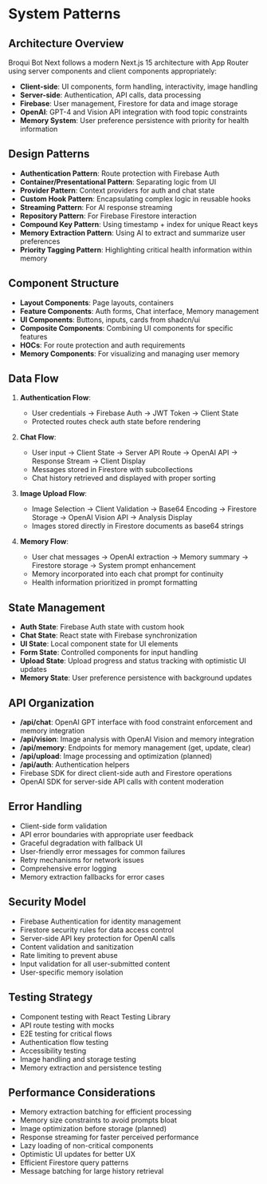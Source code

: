 # System Patterns

## Architecture Overview
Broqui Bot Next follows a modern Next.js 15 architecture with App Router using server components and client components appropriately:
- **Client-side**: UI components, form handling, interactivity, image handling
- **Server-side**: Authentication, API calls, data processing
- **Firebase**: User management, Firestore for data and image storage
- **OpenAI**: GPT-4 and Vision API integration with food topic constraints
- **Memory System**: User preference persistence with priority for health information

## Design Patterns
- **Authentication Pattern**: Route protection with Firebase Auth
- **Container/Presentational Pattern**: Separating logic from UI
- **Provider Pattern**: Context providers for auth and chat state
- **Custom Hook Pattern**: Encapsulating complex logic in reusable hooks
- **Streaming Pattern**: For AI response streaming
- **Repository Pattern**: For Firebase Firestore interaction
- **Compound Key Pattern**: Using timestamp + index for unique React keys
- **Memory Extraction Pattern**: Using AI to extract and summarize user preferences
- **Priority Tagging Pattern**: Highlighting critical health information within memory

## Component Structure
- **Layout Components**: Page layouts, containers
- **Feature Components**: Auth forms, Chat interface, Memory management
- **UI Components**: Buttons, inputs, cards from shadcn/ui
- **Composite Components**: Combining UI components for specific features
- **HOCs**: For route protection and auth requirements
- **Memory Components**: For visualizing and managing user memory

## Data Flow
1. **Authentication Flow**:
   - User credentials → Firebase Auth → JWT Token → Client State
   - Protected routes check auth state before rendering

2. **Chat Flow**:
   - User input → Client State → Server API Route → OpenAI API → Response Stream → Client Display
   - Messages stored in Firestore with subcollections
   - Chat history retrieved and displayed with proper sorting

3. **Image Upload Flow**:
   - Image Selection → Client Validation → Base64 Encoding → Firestore Storage → OpenAI Vision API → Analysis Display
   - Images stored directly in Firestore documents as base64 strings

4. **Memory Flow**:
   - User chat messages → OpenAI extraction → Memory summary → Firestore storage → System prompt enhancement
   - Memory incorporated into each chat prompt for continuity
   - Health information prioritized in prompt formatting

## State Management
- **Auth State**: Firebase Auth state with custom hook
- **Chat State**: React state with Firebase synchronization
- **UI State**: Local component state for UI elements
- **Form State**: Controlled components for input handling
- **Upload State**: Upload progress and status tracking with optimistic UI updates
- **Memory State**: User preference persistence with background updates

## API Organization
- **/api/chat**: OpenAI GPT interface with food constraint enforcement and memory integration
- **/api/vision**: Image analysis with OpenAI Vision and memory integration
- **/api/memory**: Endpoints for memory management (get, update, clear)
- **/api/upload**: Image processing and optimization (planned)
- **/api/auth**: Authentication helpers
- Firebase SDK for direct client-side auth and Firestore operations
- OpenAI SDK for server-side API calls with content moderation

## Error Handling
- Client-side form validation
- API error boundaries with appropriate user feedback
- Graceful degradation with fallback UI
- User-friendly error messages for common failures
- Retry mechanisms for network issues
- Comprehensive error logging
- Memory extraction fallbacks for error cases

## Security Model
- Firebase Authentication for identity management
- Firestore security rules for data access control
- Server-side API key protection for OpenAI calls
- Content validation and sanitization
- Rate limiting to prevent abuse
- Input validation for all user-submitted content
- User-specific memory isolation

## Testing Strategy
- Component testing with React Testing Library
- API route testing with mocks
- E2E testing for critical flows
- Authentication flow testing
- Accessibility testing
- Image handling and storage testing
- Memory extraction and persistence testing

## Performance Considerations
- Memory extraction batching for efficient processing
- Memory size constraints to avoid prompts bloat
- Image optimization before storage (planned)
- Response streaming for faster perceived performance
- Lazy loading of non-critical components
- Optimistic UI updates for better UX
- Efficient Firestore query patterns
- Message batching for large history retrieval 